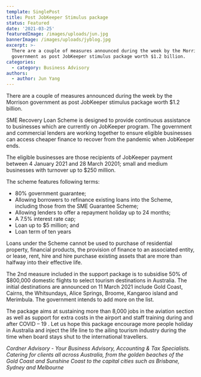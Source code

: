 ```yaml
---
template: SinglePost
title: Post JobKeeper Stimulus package
status: Featured
date: '2021-03-25'
featuredImage: /images/uploads/jun.jpg
bannerImage: /images/uploads/jyblog.jpg
excerpt: >-
  There are a couple of measures announced during the week by the Morrison
  government as post JobKeeper stimulus package worth $1.2 billion.
categories:
  - category: Business Advisory
authors:
  - author: Jun Yang
---
```

There are a couple of measures announced during the week by the Morrison government as post JobKeeper stimulus package worth $1.2 billion.

SME Recovery Loan Scheme is designed to provide continuous assistance to businesses which are currently on JobKeeper program.  The government and commercial lenders are working together to ensure eligible businesses can access cheaper finance to recover from the pandemic when JobKeeper ends.

The eligible businesses are those recipients of JobKeeper payment between 4 January 2021 and 28 March 20201; small and medium businesses with turnover up to $250 million. 

The scheme features following terms:

* 80% government guarantee;
* Allowing borrowers to refinance existing loans into the Scheme, including those from the SME Guarantee Scheme;
* Allowing lenders to offer a repayment holiday up to 24 months;
* A 7.5% interest rate cap;
* Loan up to $5 million; and 
* Loan term of ten years



Loans under the Scheme cannot be used to purchase of residential property, financial products, the provision of finance to an associated entity, or lease, rent, hire and hire purchase existing assets that are more than halfway into their effective life.

The 2nd measure included in the support package is to subsidise 50% of $800,000 domestic flights to select tourism destinations in Australia.  The initial destinations are announced on 11 March 2021 include Gold Coast, Cairns, the Whitsundays, Alice Springs, Broome, Kangaroo island and Merimbula.  The government intends to add more on the list.  

The package aims at sustaining more than 8,000 jobs in the aviation section as well as support for extra costs in the airport and staff training during and after COVID – 19 .  Let us hope this package encourage more people holiday in Australia and inject the life line to the ailing tourism industry during the time when board stays shut to the international travellers.



_Cordner Advisory - Your Business Advisory, Accounting & Tax Specialists. Catering for clients all across Australia, from the golden beaches of the Gold Coast and Sunshine Coast to the capital cities such as Brisbane, Sydney and Melbourne_
